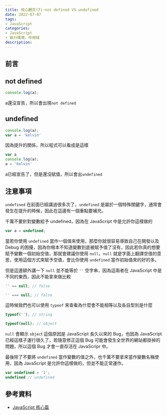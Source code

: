 ```yaml
---
title: 核心觀念(7)-not defined VS undefined
date: 2022-07-07
tags:
- JavaScript
categories:
- JavaScript
- 執行環境、作用域
description:
---
```


## 前言

## not defined

```javascript
console.log(a);
```
a還沒宣告，所以會出現`not defined`

## undefined

```javascript
console.log(a);
var a = 'kelvin'
```

因為提升的關係，所以程式可以看成是這樣

```JavaScript
var a 
console.log(a);
a = 'kelvin'
```

a已經宣告了，但是還沒賦值，所以會出`undefined`

## 注意事項

`undefined` 在前面已經講過很多次了，`undefined` 是屬於一個特殊關鍵字，通常會發生在提升的時候，因此在這邊有一個重點要補充。

千萬不要針對變數給予 undefined，因為在 JavaScript 中是允許你這樣做的

```JavaScript
var a = undefined;
```

當若你使用 `undefined` 當作一個值來使用，那麼你就很容易導致自己在開發以及 Debug 的困擾，因為你根本不知道變數到底被賦予值了沒有，因此若你真的想要賦予變數一個初始空值，那就會建議你使用 `null`，`null` 就是字面上翻譯空值的意思，使用這個方式來賦予空值，會比你使用 `undefined` 當作初始值來的好的多。

但是這邊額外講一下 `null` 並不能等於 `''` 空字串，因為這兩者在 JavaScript 中是不同的東西，因此不能拿來做比較

```JavaScript
'' == null; // false

'' === null; // false
```

這時候我們也可以使用 `typeof` 來查看為什麼會不能相等以及各自型別是什麼

```JavaScript
typeof(''); // string

typeof(null); // object

```

`null` 會顯示 `objec`t 這個原因是 JavaScript 長久以來的 Bug，也因為 JavaScript 已經這樣子運行很久了，若隨意修正這個 Bug 可能會發生全世界的網站都掛掉的問題，所以這個 Bug 才會一直存活在 JavaScripr 中。

最後除了不要將 `undefined` 當作變數的值之外，也千萬不要拿來當作變數名稱使用，因為 JavaScript 是允許你這樣做的，但並不能正常運作。

```JavaScript
var undefined = '1';
undefined // undefined
```

## 參考資料
- [JavaScript 核心篇](https://www.hexschool.com/courses/js-core.html)